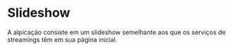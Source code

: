 # Slideshow

A alpicação consiste em um slideshow semelhante aos que os serviços de streamings têm em sua página inicial.